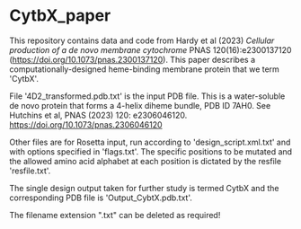 # CytbX_paper
This repository contains data and code from Hardy et al (2023) <i>Cellular production of a de novo membrane cytochrome</i> PNAS 120(16):e2300137120 (https://doi.org/10.1073/pnas.2300137120). This paper describes a computationally-designed heme-binding membrane protein that we term 'CytbX'.

File '4D2_transformed.pdb.txt' is the input PDB file. This is a water-soluble de novo protein that forms a 4-helix diheme bundle, PDB ID 7AH0. See Hutchins et al, PNAS (2023) 120: e2306046120. https://doi.org/10.1073/pnas.2306046120

Other files are for Rosetta input, run according to 'design_script.xml.txt' and with options specified in 'flags.txt'. The specific positions to be mutated and the allowed amino acid alphabet at each position is dictated by the resfile 'resfile.txt'.

The single design output taken for further study is termed CytbX and the corresponding PDB file is 'Output_CybtX.pdb.txt'. 

The filename extension ".txt" can be deleted as required!
